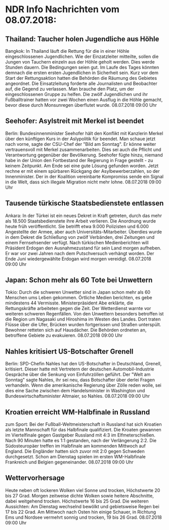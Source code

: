 # NDR Info Nachrichten vom 08.07.2018:


## Thailand: Taucher holen Jugendliche aus Höhle
Bangkok: In Thailand läuft die Rettung für die in einer Höhle eingeschlossenen Jugendlichen. Wie der Einzatzleiter mitteilte, sollen die Jungen von Tauchern einzeln aus der Höhle geholt werden. Dies werde Stunden dauern. Die Bedingungen seien gut. Im Laufe des Tages könnten demnach die ersten ersten Jugendlichen in Sicherheit sein. Kurz vor dem Start der Rettungsaktion hatten die Behörden die Räumung des Gebietes angeordnet. Die Einsatzleitung forderte alle Journalisten und Beobachter auf, die Gegend zu verlassen. Man brauche den Platz, um der eingeschlossenen Gruppe zu helfen. Die zwölf Jugendlichen und ihr Fußballtrainer hatten vor zwei Wochen einen Ausflug in die Höhle gemacht, bevor diese durch Monsunregen überflutet wurde. 08.07.2018 09:00 Uhr 

## Seehofer: Asylstreit mit Merkel ist beendet
Berlin: Bundesinnenminister Seehofer hält den Konflikt mit Kanzlerin Merkel über den künftigen Kurs in der Aslypolitik für beendet. Man schaue jetzt nach vorne, sagte der CSU-Chef der "Bild am Sonntag". Er könne weiter vertrauensvoll mit Merkel zusammenarbeiten. Dies sei auch die Pflicht und Verantwortung gegenüber der Bevölkerung. Seehofer fügte hinzu, niemand habe in der Union den Fortbestand der Regierung in Frage gestellt - zu keinem Zeitpunkt. Am Ende sei eine gute Lösung gefunden worden. Jetzt rechne er mit einem spürbaren Rückgang der Asylbewerberzahlen, so der Innenminister. Der in der Koalition vereinbarte Kompromiss sende ein Signal in die Welt, dass sich illegale Migration nicht mehr lohne. 08.07.2018 09:00 Uhr 

## Tausende türkische Staatsbedienstete entlassen
Ankara: In der Türkei ist ein neues Dekret in Kraft getreten, durch das mehr als 18.500 Staatsbedienstete ihre Arbeit verlieren. Die Anordnung wurde heute früh veröffentlicht. Sie betrifft etwa 9.000 Polizisten und 6.000 Angestellte der Armee, aber auch Universitäts-Mitarbeiter. Überdies wurde in dem Dekret die Schließung von zwölf Verbänden, drei Zeitungen und einem Fernsehsender verfügt. Nach türkischen Medienberichten will Präsident Erdogan den Ausnahmezustand für sein Land morgen aufheben. Er war vor zwei Jahren nach dem Putschversuch verhängt worden. Der Ende Juni wiedergewählte Erdogan wird morgen vereidigt. 08.07.2018 09:00 Uhr 

## Japan: Schon mehr als 60 Tote bei Unwettern
Tokio:      Durch die schweren Unwetter sind in Japan schon mehr als 60 Menschen ums Leben gekommen. Örtliche Medien berichten, es gebe mindestens 44 Vermisste. Ministerpräsident Abe erklärte, die Rettungskräfte arbeiteten gegen die Zeit. Der Wetterdienst warnte vor weiteren schweren Regenfällen. Von den Unwettern besonders betroffen ist die Region um Nagasaki und Hiroshima im Westen des Landes. Dort traten Flüsse über die Ufer, Brücken wurden fortgerissen und Straßen unterspült. Bewohner retteten sich auf Hausdächer. Die Behörden ordneten an, betroffene Gebiete zu evakuieren. 08.07.2018 09:00 Uhr 

## Nahles kritisiert US-Botschafter Grenell
Berlin: SPD-Chefin Nahles hat den US-Botschafter in Deutschland, Grenell, kritisiert. Dieser hatte mit Vertretern der deutschen Automobil-Industrie Gespräche über die Senkung von Einfuhrzöllen geführt. Der "Welt am Sonntag" sagte Nahles, ihr sei neu, dass Botschafter über derlei Fragen verhandeln. Wenn die amerikanische Regierung über Zölle reden wolle, sei dies eine Sache zwischen dem Handelsminister in Washington und Bundeswirtschaftsminister Altmaier, so Nahles. 08.07.2018 09:00 Uhr 

## Kroatien erreicht WM-Halbfinale in Russland
zum Sport: Bei der Fußball-Weltmeisterschaft in Russland hat sich Kroatien als letzte Mannschaft für das Halbfinale qualifiziert. Die Kroaten gewannen im Viertelfinale gegen Gastgeber Russland mit 4:3 im Elfmeterschießen. Nach 90 Minuten hatte es 1:1 gestanden, nach der Verlängerung 2:2. Die Südosteuropäer treffen im Halbfinale am kommenden Mittwoch auf England. Die Engländer hatten sich zuvor mit 2:0 gegen Schweden durchgesetzt. Schon am Dienstag spielen im ersten WM-Halbfinale Frankreich und Belgien gegeneinander. 08.07.2018 09:00 Uhr 

## Wettervorhersage
Heute neben oft lockeren Wolken viel Sonne und trocken, Höchstwerte 20 bis 27 Grad. Morgen zeitweise dichte Wolken sowie heitere Abschnitte, dabei weitgehend trocken. Höchstwerte 16 bis 25 Grad. Die weiteren Aussichten: Am Dienstag wechselnd bewölkt und gebietsweise Regen bei 17 bis 22 Grad. Am Mittwoch nach Osten hin einige Schauer, in Richtung Ems und Nordsee vermehrt sonnig und trocken, 19 bis 26 Grad. 08.07.2018 09:00 Uhr 
